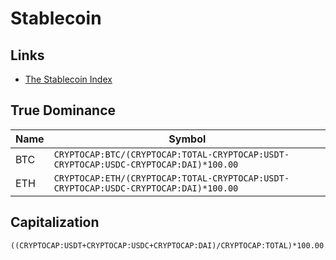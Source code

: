 # Stablecoin

## Links

- [The Stablecoin Index](https://stablecoinindex.com/)

## True Dominance

| Name | Symbol                                                                               |
| ---- | ------------------------------------------------------------------------------------ |
| BTC  | `CRYPTOCAP:BTC/(CRYPTOCAP:TOTAL-CRYPTOCAP:USDT-CRYPTOCAP:USDC-CRYPTOCAP:DAI)*100.00` |
| ETH  | `CRYPTOCAP:ETH/(CRYPTOCAP:TOTAL-CRYPTOCAP:USDT-CRYPTOCAP:USDC-CRYPTOCAP:DAI)*100.00` |

## Capitalization

`((CRYPTOCAP:USDT+CRYPTOCAP:USDC+CRYPTOCAP:DAI)/CRYPTOCAP:TOTAL)*100.00`

